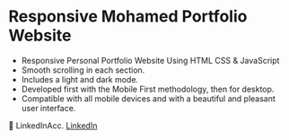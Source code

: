 # Responsive Mohamed Portfolio Website 


- Responsive Personal Portfolio Website Using HTML CSS & JavaScript
- Smooth scrolling in each section.
- Includes a light and dark mode.
- Developed first with the Mobile First methodology, then for desktop.
- Compatible with all mobile devices and with a beautiful and pleasant user interface.

💙 LinkedInAcc. [LinkedIn](https://www.linkedin.com/in/mohamed-cherkaoui-b91510229/)


